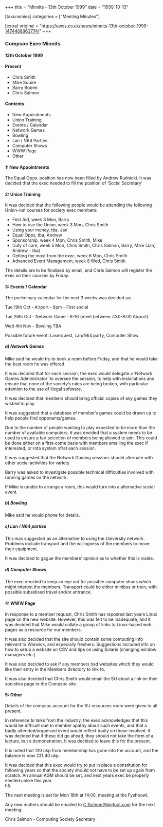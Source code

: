 +++
title = "Minnits - 13th October 1999"
date = "1999-10-13"

[taxonomies]
categories = ["Meeting Minutes"]

[extra]
original = "https://uwcs.co.uk/news/minnits-13th-october-1999-1474488863774/"
+++

### Compsoc Exec Minnits

#### 13th October 1999

#### Present

  - Chris Smith
  - Mike Squire
  - Barry Boden
  - Chris Salmon

#### Contents

  - New Appointments
  - Union Training
  - Events / Calendar
  - Network Games
  - Bowling
  - Lan / N64 Parties
  - Computer Shows
  - WWW Page
  - Other

#### 1: New Appointments

The Equal Opps. position has now been filled by Andrew Rudnicki. It was decided that the exec needed to fill the position of ‘Social Secretary’

#### 2: Union Training

It was decided that the following people would be attending the following Union-run courses for society exec members:

  - First Aid, week 3 Mon, Barry
  - How to use the Union, week 3 Mon, Chris Smith
  - Using your money, tba, Jan
  - Equal Opps, tba, Andrew
  - Sponsorship, week 4 Mon, Chris Smith, Mike
  - Duty of care, week 5 Mon, Chris Smith, Chris Salmon, Barry, Mike (Jan, Andrew - tba)
  - Getting the most from the exec, week 6 Mon, Chris Smith
  - Advanced Event Management, week 8 Wed, Chris Smith

The details are to be finalised by email, and Chris Salmon will register the exec on their courses by Friday.

#### 3: Events / Calendar

The preliminary calendar for the next 3 weeks was decided as:

Tue 19th Oct - Airport - 8pm - First social

Tue 26th Oct - Network Game - 8-10 (meet between 7:30-8:00 Airport)

Wed 4th Nov - Bowling TBA

Possible future event: Laserquest, Lan/N64 party, Computer Show

##### a) Network Games

Mike said he would try to book a room before Friday, and that he would take the best room he was offered.

It was decided that for each session, the exec would delegate a ‘Network Games Administrator’ to oversee the session, to help with installations and ensure that none of the society’s rules are being broken, with particular attention to the use of illegal software.

It was decided that members should bring official copies of any games they wished to play.

It was suggested that a database of member’s games could be drawn up to help people find opponents/games.

Due to the number of people wanting to play expected to be more than the number of available computers, it was decided that a system needs to be used to ensure a fair selection of members being allowed to join. This could be done either on a first-come basis with members emailing the exec if interested, or rota system of/at each session.

It was suggested that the Network Gaming sessions should alternate with other social activities for variety.

Barry was asked to investigate possible technical difficulties involved with running games on the network.

If Mike is unable to arrange a room, this would turn into a alternative social event.

##### b) Bowling

Mike said he would phone for details.

##### c) Lan / N64 parties

This was suggested as an alternative to using the University network. Problems include transport and the willingness of the members to move their equipment.

It was decided to gague the members’ opinion as to whether this is viable.

##### d) Computer Shows

The exec decided to keep an eye out for possible computer shoes which might interest the members. Transport could be either minibus or train, with possible subsidised travel and/or entrance.

#### 4: WWW Page

In response to a member request, Chris Smith has reposted last years Linux page on the new website. However, this was felt to be inadequate, and it was decided that Mike would collate a group of links to Linux-based web pages as a resource for our members.

It was also decided that the site should contain some computing info relevant to Warwick, and especially freshers. Suggestions included info on how to setup a website on CSV and tips on using Solaris (changing window managers etc.)

It was also decided to ask if any members had websites which they would like their entry in the Members directory to link to.

It was also decided that Chris Smith would email the SU about a link on their societies page to the Compsoc site.

#### 5: Other

Details of the compsoc account for the SU resources room were given to all present.

In reference to talks from the industry, the exec acknowledges that this would be difficult due to member apathy about such events, and that a badly attended/organised event would reflect badly on those involved. It was decided that if these did go ahead, they should not take the form of a lecture, but a demonstration. It was decided to leave this for the present.

It is noted that 120 ukp from membership has gone into the account, and the balance is now 231.40 ukp.

It was decided that this exec would try to put in place a constitution for following years so that the society should not have to be set up again from scratch. An annual AGM should be set, and next years exec be properly elected unlike this year.  
h5.

The next meeting is set for Mon 18th at 14:00, meeting at the Fyshbowl.

Any new matters should be emailed to [C.Salmon@bigfoot.com](mailto:c.salmon@bigfoot.com) for the next meeting.

Chris Salmon - Computing Society Secretary
